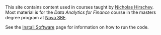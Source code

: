 This site contains content used in courses taught by [Nicholas Hirschey](http://www.nhirschey.com). Most material is for the *Data Analytics for Finance* course in the masters degree program at [Nova SBE](http://www.novasbe.pt).

See the [Install Software](install.html) page for information on how to run the code.